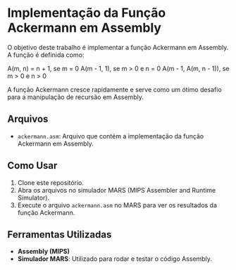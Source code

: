 # Implementação da Função Ackermann em Assembly

O objetivo deste trabalho é implementar a função Ackermann em Assembly. A função é definida como:

A(m, n) = n + 1, se m = 0 A(m - 1, 1), se m > 0 e n = 0 A(m - 1, A(m, n - 1)), se m > 0 e n > 0

A função Ackermann cresce rapidamente e serve como um ótimo desafio para a manipulação de recursão em Assembly.

## Arquivos

- `ackermann.asm`: Arquivo que contém a implementação da função Ackermann em Assembly.

## Como Usar

1. Clone este repositório.
2. Abra os arquivos no simulador MARS (MIPS Assembler and Runtime Simulator).
3. Execute o arquivo `ackermann.asm` no MARS para ver os resultados da função Ackermann.

## Ferramentas Utilizadas

- **Assembly (MIPS)**
- **Simulador MARS**: Utilizado para rodar e testar o código Assembly.
